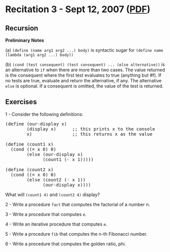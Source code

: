 Recitation 3 - Sept 12, 2007 ([PDF](http://people.csail.mit.edu/jastr/6001/fall07/r03.pdf))
===========================================================================================

Recursion
--------- 

**Preliminary Notes**

(a) `(define (name arg1 arg2 ...) body)` is syntactic sugar for `(define name (lambda (arg1 arg2 ...) body))`

(b) `(cond (test consequent) (test consequent) ... (else alternative))` is an alternative to `if` when there are more than two cases. The value returned is the consequent where the first test evaluates to true (anything but #f). If no tests are true, evaluate and return the alternative, if any. The alternative `else` is optional. If a consequent is omitted, the value of the test is returned.

Exercises
--------- 

1 - Consider the following definitions:

<pre>
(define (our-display x)
        (display x)      ;; this prints x to the console
        x)               ;; this returns x as the value

(define (count1 x)
  (cond ((= x 0) 0)
        (else (our-display x)
              (count1 (- x 1)))))

(define (count2 x)
  (cond ((= x 0) 0)
        (else (count2 (- x 1))
              (our-display x))))
</pre>

What will `(count1 4)` and `(count2 4)` display?

2 - Write a procedure `fact` that computes the factorial of a number n.

3 - Write a procedure that computes `e`.

4 - Write an iterative procedure that computes `e`.

5 - Write a procedure `fib` that computes the n-th Fibonacci number.

6 - Write a procedure that computes the golden ratio, phi.